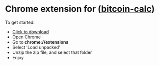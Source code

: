 # Chrome extension for ([bitcoin-calc](https://github.com/eesazahed/bitcoin-calc))

To get started:

- <a href="https://github.com/eesazahed/bitcoin-calc-chrome-extension/archive/refs/heads/main.zip" rel="nofollow">Click to download</a>
- Open Chrome
- Go to **chrome://extensions**
- Select 'Load unpacked'
- Unzip the zip file, and select that folder
- Enjoy

